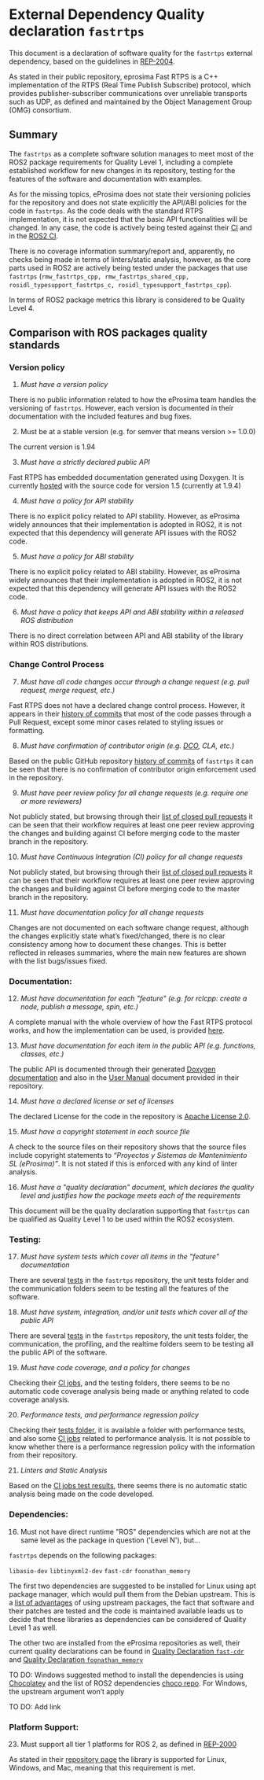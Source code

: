 # **External Dependency Quality declaration** `fastrtps` 

This document is a declaration of software quality for the `fastrtps` external dependency, based on the guidelines in [REP-2004](https://github.com/ros-infrastructure/rep/blob/rep-2004/rep-2004.rst).

As stated in their public repository, eprosima Fast RTPS is a C++ implementation of the RTPS (Real Time Publish Subscribe) protocol, which provides publisher-subscriber communications over unreliable transports such as UDP, as defined and maintained by the Object Management Group (OMG) consortium.

## Summary

The `fastrtps` as a complete software solution manages to meet most of the ROS2 package requirements for Quality Level 1, including a complete established workflow for new changes in its repository, testing for the features of the software and documentation with examples.

As for the missing topics, eProsima does not state their versioning policies for the repository and does not state explicitly the API/ABI policies for the code in `fastrtps`. As the code deals with the standard RTPS implementation, it is not expected that the basic API functionalities will be changed. In any case, the code is actively being tested against their [CI](http://jenkins.eprosima.com:8080/) and in the [ROS2 CI](https://ci.ros2.org/).

There is no coverage information summary/report and, apparently, no checks being made in terms of linters/static analysis, however, as the core parts used in ROS2 are actively being tested under the packages that use `fastrtps` (`rmw_fastrtps_cpp, rmw_fastrtps_shared_cpp, rosidl_typesupport_fastrtps_c, rosidl_typesupport_fastrtps_cpp`).

In terms of ROS2 package metrics this library is considered to be Quality Level 4.


## Comparison with ROS packages quality standards

### Version policy

 1. *Must have a version policy*

There is no public information related to how the eProsima team handles the versioning of `fastrtps`. However, each version is documented in their documentation with the included features and bug fixes.

 2. Must be at a stable version (e.g. for semver that means version >= 1.0.0)

The current version is 1.94

3.  *Must have a strictly declared public API*
    
Fast RTPS has embedded documentation generated using Doxygen. It is currently [hosted](http://www.eprosima.com/docs/fast-rtps/1.5.0/html/group___f_a_s_t_r_t_p_s___g_e_n_e_r_a_l___a_p_i.html) with the source code for version 1.5 (currently at 1.9.4)

4.  *Must have a policy for API stability*
    
There is no explicit policy related to API stability. However, as eProsima widely announces that their implementation is adopted in ROS2, it is not expected that this dependency will generate API issues with the ROS2 code.

5. *Must have a policy for ABI stability*
    
There is no explicit policy related to ABI stability. However, as eProsima widely announces that their implementation is adopted in ROS2, it is not expected that this dependency will generate API issues with the ROS2 code.

6.  *Must have a policy that keeps API and ABI stability within a released ROS distribution*
   
There is no direct correlation between API and ABI stability of the library within ROS distributions.

### Change Control Process

7.  *Must have all code changes occur through a change request (e.g. pull request, merge request, etc.)*
    
Fast RTPS does not have a declared change control process. However, it appears in their [history of commits](https://github.com/eProsima/Fast-RTPS/commits/master) that most of the code passes through a Pull Request, except some minor cases related to styling issues or formatting.

8.  *Must have confirmation of contributor origin (e.g. [DCO](https://developercertificate.org/), CLA, etc.)*
    
Based on the public GitHub repository [history of commits](https://github.com/eProsima/Fast-RTPS/commits/master) of `fastrtps` it can be seen that there is no confirmation of contributor origin enforcement used in the repository.

9.  *Must have peer review policy for all change requests (e.g. require one or more reviewers)*
    
Not publicly stated, but browsing through their [list of closed pull requests](https://github.com/eProsima/Fast-RTPS/pulls?q=is%3Apr+is%3Aclosed) it can be seen that their workflow requires at least one peer review approving the changes and building against CI before merging code to the master branch in the repository.

10.  *Must have Continuous Integration (CI) policy for all change requests*
    
Not publicly stated, but browsing through their [list of closed pull requests](https://github.com/eProsima/Fast-RTPS/pulls?q=is%3Apr+is%3Aclosed) it can be seen that their workflow requires at least one peer review approving the changes and building against CI before merging code to the master branch in the repository.

11.  *Must have documentation policy for all change requests*
    
Changes are not documented on each software change request, although the changes explicitly state what’s fixed/changed, there is no clear consistency among how to document these changes. This is better reflected in releases summaries, where the main new features are shown with the list bugs/issues fixed.

### Documentation:

12.  *Must have documentation for each "feature" (e.g. for rclcpp: create a node, publish a message, spin, etc.)*
    
A complete manual with the whole overview of how the Fast RTPS protocol works, and how the implementation can be used, is provided [here](https://fast-rtps.docs.eprosima.com/en/latest/).

13.  *Must have documentation for each item in the public API (e.g. functions, classes, etc.)*
    
The public API is documented through their generated [Doxygen documentation](http://www.eprosima.com/docs/fast-rtps/1.5.0/html/group___f_a_s_t_r_t_p_s___g_e_n_e_r_a_l___a_p_i.html) and also in the [User Manual](https://github.com/eProsima/Fast-RTPS/blob/master/doc/pdf/Fast%20RTPS%20-%20User%20Manual.odt) document provided in their repository.

14.  *Must have a declared license or set of licenses*

The declared License for the code in the repository is [Apache License 2.0](https://github.com/eProsima/Fast-RTPS/blob/master/LICENSE).

15.  *Must have a copyright statement in each source file*

A check to the source files on their repository shows that the source files include copyright statements to *“Proyectos y Sistemas de Mantenimiento SL (eProsima)”*. It is not stated if this is enforced with any kind of linter analysis.

16.  *Must have a "quality declaration" document, which declares the quality level and justifies how the package meets each of the requirements*
    
This document will be the quality declaration supporting that `fastrtps` can be qualified as Quality Level 1 to be used within the ROS2 ecosystem.

### Testing:

17.  *Must have system tests which cover all items in the "feature" documentation*
    
There are several [tests](https://github.com/eProsima/Fast-RTPS/tree/master/test) in the `fastrtps` repository, the unit tests folder and the communication folders seem to be testing all the features of the software.

18.  *Must have system, integration, and/or unit tests which cover all of the public API*
    
There are several [tests](https://github.com/eProsima/Fast-RTPS/tree/master/test) in the `fastrtps` repository, the unit tests folder, the communication, the profiling, and the realtime folders seem to be testing all the public API of the software.

19.  *Must have code coverage, and a policy for changes*
    
Checking their [CI jobs](http://jenkins.eprosima.com:8080/), and the testing folders, there seems to be no automatic code coverage analysis being made or anything related to code coverage analysis.

20.  *Performance tests, and performance regression policy*
    
Checking their [tests folder](https://github.com/eProsima/Fast-RTPS/tree/master/test), it is available a folder with performance tests, and also some [CI jobs](http://jenkins.eprosima.com:8080/job/FastRTPS%20Performance%20Tests%20Plots/) related to performance analysis. It is not possible to know whether there is a performance regression policy with the information from their repository.

21.  *Linters and Static Analysis*
    
Based on the [CI jobs test results](http://jenkins.eprosima.com:8080/job/FastRTPS%20Manual%20Linux/lastSuccessfulBuild/testReport/), there seems there is no automatic static analysis being made on the code developed.

### Dependencies:

16.  Must not have direct runtime "ROS" dependencies which are not at the same level as the package in question ('Level N'), but…
    
`fastrtps` depends on the following packages:

`libasio-dev` `libtinyxml2-dev` `fast-cdr` `foonathan_memory`

The first two dependencies are suggested to be installed for Linux using apt package manager, which would pull them from the Debian upstream. This is a [list of advantages](https://wiki.debian.org/AdvantagesForUpstream) of using upstream packages, the fact that software and their patches are tested and the code is maintained available leads us to decide that these libraries as dependencies can be considered of Quality Level 1 as well.

The other two are installed from the eProsima repositories as well, their current quality declarations can be found in [Quality Declaration `fast-cdr`](https://github.com/ros2/rmw_fastrtps/pull/360) and [Quality Declaration `foonathan_memory`](https://github.com/eProsima/foonathan_memory_vendor/pull/22)

TO DO: Windows suggested method to install the dependencies is using [Chocolatey](https://chocolatey.org/) and the list of ROS2 dependencies [choco repo](https://github.com/ros2/choco-packages/releases/tag/2020-02-24). For Windows, the upstream argument won’t apply

TO DO: Add link

### Platform Support:

23.  Must support all tier 1 platforms for ROS 2, as defined in [REP-2000](https://www.ros.org/reps/rep-2000.html#support-tiers)
    
As stated in their [repository page](https://github.com/eProsima/Fast-RTPS) the library is supported for Linux, Windows, and Mac, meaning that this requirement is met.
